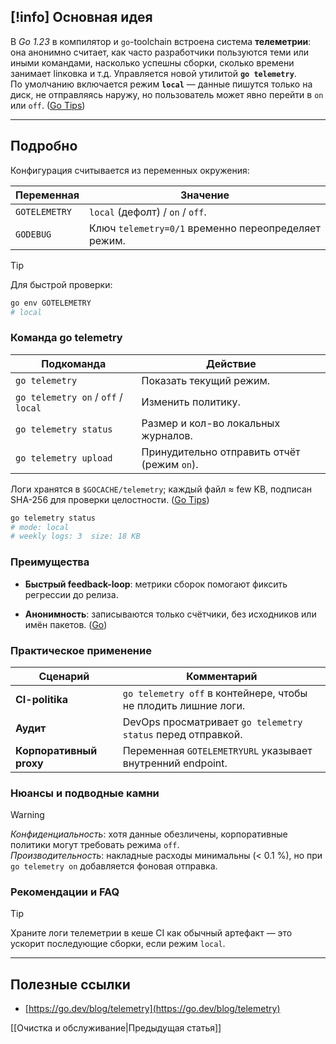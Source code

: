 ## [!info] Основная идея

В _Go 1.23_ в компилятор и `go`-toolchain встроена система **телеметрии**: она анонимно считает, как часто разработчики пользуются теми или иными командами, насколько успешны сборки, сколько времени занимает linкoвка и т.д. Управляется новой утилитой **`go telemetry`**.  
По умолчанию включается режим **`local`** — данные пишутся только на диск, не отправляясь наружу, но пользователь может явно перейти в `on` или `off`. ([Go Tips](https://tip.golang.org/doc/go1.23?utm_source=chatgpt.com "Go 1.23 Release Notes - The Go Programming Language"))

---

## Подробно

Конфигурация считывается из переменных окружения:

|Переменная|Значение|
|---|---|
|`GOTELEMETRY`|`local` (дефолт) / `on` / `off`.|
|`GODEBUG`|Ключ `telemetry=0/1` временно переопределяет режим.|

> [!tip]  
> Для быстрой проверки:
> 
> ```bash
> go env GOTELEMETRY  
> # local  
> ```

### Команда go telemetry

|Подкоманда|Действие|
|---|---|
|`go telemetry`|Показать текущий режим.|
|`go telemetry on` / `off` / `local`|Изменить политику.|
|`go telemetry status`|Размер и кол-во локальных журналов.|
|`go telemetry upload`|Принудительно отправить отчёт (режим `on`).|

Логи хранятся в `$GOCACHE/telemetry`; каждый файл ≈ few KB, подписан SHA-256 для проверки целостности. ([Go Tips](https://tip.golang.org/doc/go1.23?utm_source=chatgpt.com "Go 1.23 Release Notes - The Go Programming Language"))

```bash
go telemetry status
# mode: local
# weekly logs: 3  size: 18 KB
```

### Преимущества

- **Быстрый feedback-loop**: метрики сборок помогают фиксить регрессии до релиза.
    
- **Анонимность**: записываются только счётчики, без исходников или имён пакетов. ([Go](https://go.dev/blog/gotelemetry?utm_source=chatgpt.com "Telemetry in Go 1.23 and beyond - The Go Programming Language"))

### Практическое применение

|Сценарий|Комментарий|
|---|---|
|**CI-politika**|`go telemetry off` в контейнере, чтобы не плодить лишние логи.|
|**Аудит**|DevOps просматривает `go telemetry status` перед отправкой.|
|**Корпоративный proxy**|Переменная `GOTELEMETRYURL` указывает внутренний endpoint.|

### Нюансы и подводные камни

> [!warning]  
> _Конфиденциальность_: хотя данные обезличены, корпоративные политики могут требовать режима `off`.  
> _Производительность_: накладные расходы минимальны (< 0.1 %), но при `go telemetry on` добавляется фоновая отправка.

### Рекомендации и FAQ

> [!tip]  
> Храните логи телеметрии в кеше CI как обычный артефакт — это ускорит последующие сборки, если режим `local`.

---

## Полезные ссылки

- [https://go.dev/blog/telemetry](https://go.dev/blog/telemetry)

[[Очистка и обслуживание|Предыдущая статья]]